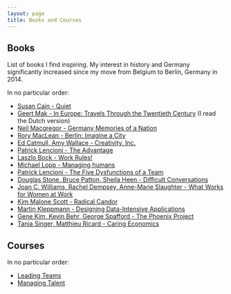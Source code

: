 ```yaml
---
layout: page
title: Books and Courses
---
```


## Books

List of books I find inspiring. My interest in history and Germany significantly increased since my move from Belgium to Berlin, Germany in 2014.

In no particular order:

   * [Susan Cain - Quiet](https://www.goodreads.com/book/show/8520610-quiet)
   * [Geert Mak - In Europe: Travels Through the Twentieth Century](https://www.goodreads.com/book/show/579111.In_Europe) (I read the Dutch version)
   * [Neil Macgregor - Germany Memories of a Nation](https://www.penguinrandomhouse.com/books/251744/germany-by-neil-macgregor/9781101911525/)
   * [Rory MacLean - Berlin: Imagine a City](http://rorymaclean.com/books/berlin/)
   * [Ed Catmull, Amy Wallace - Creativity, Inc.](https://www.goodreads.com/book/show/18077903-creativity-inc)
   * [Patrick Lencioni - The Advantage](https://www.goodreads.com/book/show/12975375-the-advantage)
   * [Laszlo Bock - Work Rules!](https://www.goodreads.com/book/show/22875447-work-rules)
   * [Michael Lopp - Managing humans](https://www.goodreads.com/book/show/1317946.Managing_Humans)
   * [Patrick Lencioni - The Five Dysfunctions of a Team](https://www.goodreads.com/book/show/21343.The_Five_Dysfunctions_of_a_Team)
   * [Douglas Stone, Bruce Patton, Sheila Heen - Difficult Conversations](https://www.goodreads.com/book/show/774088.Difficult_Conversations)
   * [Joan C. Williams, Rachel Dempsey, Anne-Marie Slaughter - What Works for Women at Work](https://www.goodreads.com/book/show/17920210-what-works-for-women-at-work)
   * [Kim Malone Scott - Radical Candor](https://www.goodreads.com/book/show/29939161-radical-candor)
   * [Martin Kleppmann - Designing Data-Intensive Applications](https://www.goodreads.com/book/show/23463279-designing-data-intensive-applications)
   * [Gene Kim,  Kevin Behr, George Spafford - The Phoenix Project](https://www.goodreads.com/book/show/17255186-the-phoenix-project)
   * [Tania Singer, Matthieu Ricard - Caring Economics](https://www.goodreads.com/book/show/21853758-caring-economics)


## Courses

In no particular order:

   * [Leading Teams](https://www.coursera.org/learn/leading-teams)
   * [Managing Talent](https://www.coursera.org/learn/managing-talent)

